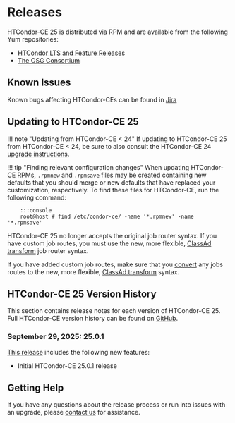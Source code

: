 Releases
========

HTCondor-CE 25 is distributed via RPM and are available from the following Yum repositories:

- [HTCondor LTS and Feature Releases](https://htcondor.org/htcondor/download/)
- [The OSG Consortium](https://osg-htc.org/docs/common/yum/)


Known Issues
------------

Known bugs affecting HTCondor-CEs can be found in
[Jira](https://opensciencegrid.atlassian.net/issues/?jql=project%20%3D%20HTCONDOR%20AND%20status%20not%20in%20(done%2C%20abandoned)%20and%20component%20%3D%20htcondor-ce%20and%20issuetype%20%3D%20bug)

Updating to HTCondor-CE 25
--------------------------

!!! note "Updating from HTCondor-CE < 24"
    If updating to HTCondor-CE 25 from HTCondor-CE < 24, be sure to also consult the HTCondor-CE 24
    [upgrade instructions](../v24/releases.md).

!!! tip "Finding relevant configuration changes"
    When updating HTCondor-CE RPMs, `.rpmnew` and `.rpmsave` files may be created containing new defaults that you
    should merge or new defaults that have replaced your customization, respectively.
    To find these files for HTCondor-CE, run the following command:

        :::console
        root@host # find /etc/condor-ce/ -name '*.rpmnew' -name '*.rpmsave'

HTCondor-CE 25 no longer accepts the original job router syntax.
If you have custom job routes, you must use the new, more flexible,
[ClassAd transform](../configuration/job-router-overview/#classad-transforms)
job router syntax.

If you have added custom job routes, make sure that you
[convert](../configuration/job-router-overview/#converting-to-classad-transforms)
any jobs routes to the new, more flexible,
[ClassAd transform](../configuration/job-router-overview/#classad-transforms)
syntax.

HTCondor-CE 25 Version History
------------------------------

This section contains release notes for each version of HTCondor-CE 25.
Full HTCondor-CE version history can be found on [GitHub](https://github.com/htcondor/htcondor-ce/releases).

### **September 29, 2025:** 25.0.1 ###

[This release](https://github.com/htcondor/htcondor-ce/releases/tag/v25.0.1) includes the following new features:

-   Initial HTCondor-CE 25.0.1 release

Getting Help
------------

If you have any questions about the release process or run into issues with an upgrade, please
[contact us](../index.md#contact-us) for assistance.
